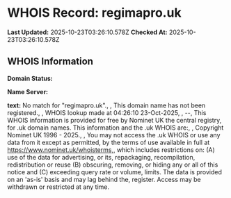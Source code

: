 # WHOIS Record: regimapro.uk

**Last Updated:** 2025-10-23T03:26:10.578Z
**Checked At:** 2025-10-23T03:26:10.578Z

## WHOIS Information

**Domain Status:** 

**Name Server:** 

**text:** No match for "regimapro.uk"., , This domain name has not been registered., , WHOIS lookup made at 04:26:10 23-Oct-2025, , --, This WHOIS information is provided for free by Nominet UK the central registry, for .uk domain names. This information and the .uk WHOIS are:, , Copyright Nominet UK 1996 - 2025., , You may not access the .uk WHOIS or use any data from it except as permitted, by the terms of use available in full at https://www.nominet.uk/whoisterms,, which includes restrictions on: (A) use of the data for advertising, or its, repackaging, recompilation, redistribution or reuse (B) obscuring, removing, or hiding any or all of this notice and (C) exceeding query rate or volume, limits. The data is provided on an 'as-is' basis and may lag behind the, register. Access may be withdrawn or restricted at any time.


